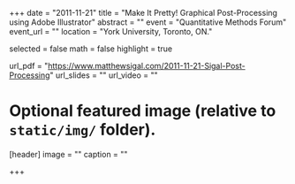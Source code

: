 +++
date = "2011-11-21"
title = "Make It Pretty! Graphical Post-Processing using Adobe Illustrator"
abstract = ""
event = "Quantitative Methods Forum"
event_url = ""
location = "York University, Toronto, ON."

selected = false
math = false
highlight = true

url_pdf = "https://www.matthewsigal.com/2011-11-21-Sigal-Post-Processing"
url_slides = ""
url_video = ""

# Optional featured image (relative to `static/img/` folder).
[header]
image = ""
caption = ""

+++
